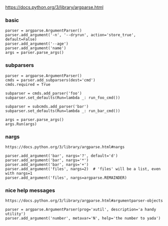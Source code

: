 https://docs.python.org/3/library/argparse.html

### basic

    parser = argparse.ArgumentParser()
    parser.add_argument('-n', '--dryrun', action='store_true', default=False)
    parser.add_argument('--age')
    parser.add_argument('name')
    args = parser.parse_args()

### subparsers

    parser = argparse.ArgumentParser()
    cmds = parser.add_subparsers(dest='cmd')
    cmds.required = True

    subparser = cmds.add_parser('foo')
    subparser.set_defaults(Run=lambda _: run_foo_cmd())
    
    subparser = subcmds.add_parser('bar')
    subparser.set_defaults(Run=lambda _: run_bar_cmd())
    
    args = parser.parse_args()
    args.Run(args)

### nargs

    https://docs.python.org/3/library/argparse.html#nargs

    parser.add_argument('bar', nargs='?', default='d')
    parser.add_argument('bar', nargs='*')
    parser.add_argument('bar', nargs='+')
    parser.add_argument('files', nargs=2)  # 'files' will be a list, even with nargs=1
    parser.add_argument('files', nargs=argparse.REMAINDER)

### nice help messages

    https://docs.python.org/3/library/argparse.html#argumentparser-objects

    parser = argparse.ArgumentParser(prog='xutil', description='a handy utility')
    parser.add_argument('number', metavar='N', help='the number to yada')
